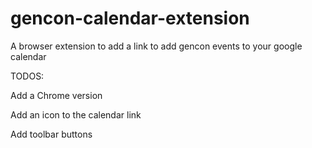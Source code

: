 # gencon-calendar-extension
A browser extension to add a link to add gencon events to your google calendar

TODOS:

Add a Chrome version

Add an icon to the calendar link

Add toolbar buttons
